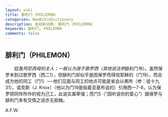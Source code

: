 ```yaml
---
layout: wiki
title: 腓利门（PHILEMON）
categories: NewBibleDictionary
description: 圣经新词典: 腓利门（PHILEMON）
keywords: 腓利门, PHILEMON
comments: false
---
```


## 腓利门（PHILEMON）

　　奴隶*阿尼西母的主人；一般认为居于歌罗西（其他说法参*腓利门书）。虽然保罗未到过歌罗西（西二1），但腓利门却似乎是因保罗而得信耶稣的（门19），而且成为他的同工（门1）──他们见面与同工的地点可能是省会以弗所（参：徒十九31）。诺克斯（J. Knox）（他以为门19是指着亚基布说的）引用西一7-8，认为保罗把同伴所作的视为己工，此说实属牵强；而门5（“因听说你的爱心”）跟保罗与腓利门本有交情之说亦无抵触。

A.F.W.









